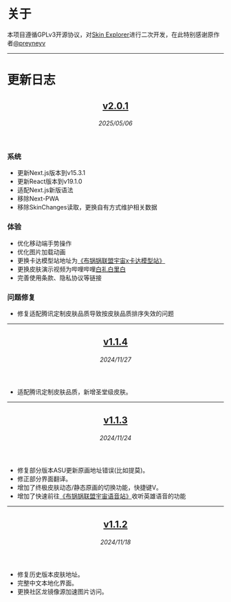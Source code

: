 # 关于
本项目遵循GPLv3开源协议，对[Skin Explorer](https://github.com/preyneyv/lol-skin-explorer)进行二次开发，在此特别感谢原作者[@preyneyv](https://github.com/preyneyv)

---

# 更新日志

<header>

## [v2.0.1](https://github.com/BuguoguoLoLCreator/lol-skin-explorer)

###### 2025/05/06

</header>

### 系统
- 更新Next.js版本到v15.3.1
- 更新React版本到v19.1.0
- 适配Next.js新版语法
- 移除Next-PWA
- 移除SkinChanges读取，更换自有方式维护相关数据

### 体验
- 优化移动端手势操作
- 优化图片加载动画
- 更换卡达模型站地址为[《布锅锅联盟宇宙x卡达模型站》](https://3d.buguoguo.cn)
- 更换皮肤演示视频为哔哩哔哩[白礼白里白](https://space.bilibili.com/9385598)
- 完善使用条款、隐私协议等链接

### 问题修复
- 修复适配腾讯定制皮肤品质导致按皮肤品质排序失效的问题

---

<header>

## [v1.1.4](https://github.com/BuguoguoLoLCreator/lol-skin-explorer/tree/NextJSv12)

###### 2024/11/27

</header>

- 适配腾讯定制皮肤品质，新增圣堂级皮肤。

---

<header>

## [v1.1.3](https://github.com/BuguoguoLoLCreator/lol-skin-explorer/tree/NextJSv12)

###### 2024/11/24

</header>

- 修复部分版本ASU更新原画地址错误(比如提莫)。
- 修正部分界面翻译。
- 增加了终极皮肤动态/静态原画的切换功能，快捷键V。
- 增加了快速前往[《布锅锅联盟宇宙语音站》](https://voice.buguoguo.cn)收听英雄语音的功能

---

<header>

## [v1.1.2](https://github.com/BuguoguoLoLCreator/lol-skin-explorer/tree/NextJSv12)

###### 2024/11/18

</header>

- 修复历史版本皮肤地址。
- 完整中文本地化界面。
- 更换社区龙镜像源加速图片访问。